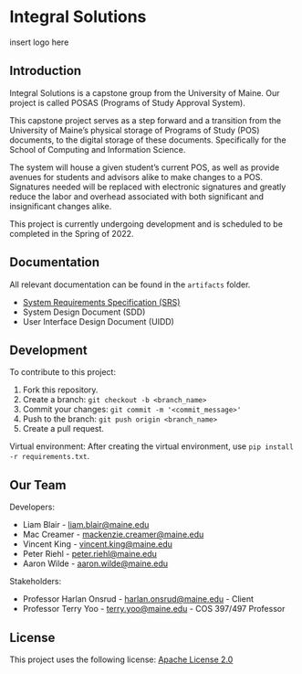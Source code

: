 # Integral Solutions

insert logo here

## Introduction
Integral Solutions is a capstone group from the University of Maine. Our project is called POSAS (Programs of Study Approval System).

This capstone project serves as a step forward and a transition from the University of Maine’s physical storage of Programs of Study (POS) documents, to the digital storage of these documents. Specifically for the School of Computing and Information Science.

The system will house a given student’s current POS, as well as provide avenues for students and advisors alike to make changes to a POS. Signatures needed will be replaced with electronic signatures and greatly reduce the labor and overhead associated with both significant and insignificant changes alike.

This project is currently undergoing development and is scheduled to be completed in the Spring of 2022.

## Documentation
All relevant documentation can be found in the `artifacts` folder.
* [System Requirements Specification (SRS)](artifacts/SRS%20-%20Iteration%204.pdf)
* System Design Document (SDD)
* User Interface Design Document (UIDD)

## Development
To contribute to this project:
1. Fork this repository.
2. Create a branch: `git checkout -b <branch_name>`
3. Commit your changes: `git commit -m '<commit_message>'`
4. Push to the branch: `git push origin <branch_name>`
5. Create a pull request.


Virtual environment:
After creating the virtual environment, use `pip install -r requirements.txt`.


## Our Team
Developers:
* Liam Blair - liam.blair@maine.edu
* Mac Creamer - mackenzie.creamer@maine.edu
* Vincent King - vincent.king@maine.edu
* Peter Riehl - peter.riehl@maine.edu
* Aaron Wilde - aaron.wilde@maine.edu

Stakeholders:
* Professor Harlan Onsrud - harlan.onsrud@maine.edu - Client
* Professor Terry Yoo - terry.yoo@maine.edu - COS 397/497 Professor

## License
This project uses the following license: [Apache License 2.0](LICENSE)